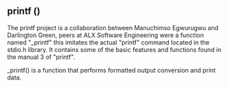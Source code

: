 ## printf ()
The printf project is a collaboration between Manuchimso Egwurugwu and Darlington Green, peers at ALX Software Engineering were a function named "_printf" this imitates the actual "printf" command located in the stdio.h library. It contains some of the basic features and functions found in the manual 3 of "printf".

_printf() is a function that performs formatted output conversion and print data.
